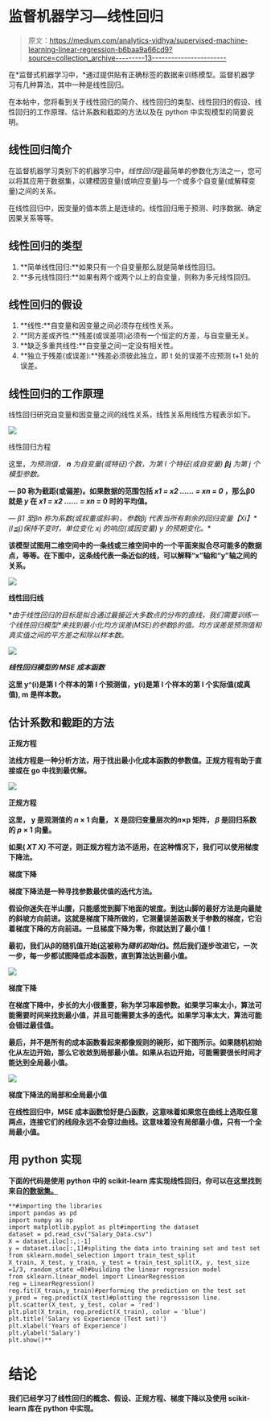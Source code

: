# 监督机器学习—线性回归

> 原文：<https://medium.com/analytics-vidhya/supervised-machine-learning-linear-regression-b6baa9a66cd9?source=collection_archive---------13----------------------->

在*监督式机器学习中，*通过提供贴有正确标签的数据来训练模型。监督机器学习有几种算法，其中一种是线性回归。

在本帖中，您将看到关于线性回归的简介、线性回归的类型、线性回归的假设、线性回归的工作原理、估计系数和截距的方法以及在 python 中实现模型的简要说明。

## **线性回归简介**

在监督机器学习类别下的机器学习中，*线性回归*是最简单的参数化方法之一，您可以将其应用于数据集，以建模因变量(或响应变量)与一个或多个自变量(或解释变量)之间的关系。

在线性回归中，因变量的值本质上是连续的。线性回归用于预测、时序数据、确定因果关系等等。

## **线性回归的类型**

1.  **简单线性回归:**如果只有一个自变量那么就是简单线性回归。
2.  **多元线性回归:**如果有两个或两个以上的自变量，则称为多元线性回归。

## **线性回归的假设**

1.  **线性:**自变量和因变量之间必须存在线性关系。
2.  **同方差或齐性:**残差(或误差项)必须有一个恒定的方差，与自变量无关。
3.  **缺乏多重共线性:**自变量之间一定没有相关性。
4.  **独立于残差(或误差):**残差必须彼此独立，即 t 处的误差不应预测 t+1 处的误差。

## **线性回归的工作原理**

线性回归研究自变量和因变量之间的线性关系，线性关系用线性方程表示如下。

![](img/d63a46e807f5223d6537ba77f570b305.png)

线性回归方程

这里，*为预测值， **n** 为自变量(或特征)个数，*为第 I 个特征(或自变量) **βj** 为第 j 个模型参数。**

**— β0 称为截距(或偏差)。如果数据的范围包括 *x1 = x2 …… = xn = 0* ，那么β0 就是 *y* 在 *x1 = x2 …… = xn* = 0 时的平均值。**

**— β1 至βn 称为系数(或权重或斜率)。参数βj 代表当所有剩余的回归变量*【Xi】*(*I*≦*j*)保持不变时，单位变化 *xj* 的响应(或因变量) *y* 的预期变化。**

**该模型试图用二维空间中的一条线或三维空间中的一个平面来拟合尽可能多的数据点，等等。在下图中，这条线代表一条近似的线，可以解释“x”轴和“y”轴之间的关系。**

**![](img/48a27da50b405b84ba8e2638264e5d09.png)**

**线性回归线**

**由于线性回归的目标是拟合通过最接近大多数点的分布的直线，我们需要训练一个线性回归模型*来找到最小化均方误差(MSE)的参数β的值。*均方误差是预测值和真实值之间的平方差之和除以样本数。**

**![](img/6ce279dce4a6bf4107cc76dcaae46d4a.png)**

***线性回归模型的 MSE 成本函数***

**这里 y^(i)是第 I 个样本的第 I 个预测值，y(i)是第 I 个样本的第 I 个实际值(或真值), m 是样本数。**

## ****估计系数和截距的方法****

****正规方程****

**法线方程是一种分析方法，用于找出最小化成本函数的参数值。正规方程有助于直接或在 go 中找到最优解。**

**![](img/89ae75b1cef4b8e01a06ee9d99db227f.png)**

**正规方程**

**这里， **y** 是观测值的 *n* × 1 向量， **X** 是回归变量层次的*n*×p 矩阵， ***β*** 是回归系数的 *p* × 1 向量。**

**如果( *XT X)* 不可逆，则正规方程方法不适用，在这种情况下，我们可以使用梯度下降法。**

****梯度下降****

**梯度下降法是一种寻找参数最优值的迭代方法。**

**假设你迷失在半山腰，只能感觉到脚下地面的坡度。到达山脚的最好方法是向最陡的斜坡方向前进。这就是梯度下降所做的，它测量误差函数关于参数的梯度，它沿着梯度下降的方向前进。一旦梯度下降为零，你就达到了最小值！**

**最初，我们从β的随机值开始(这被称为*随机初始化*)。然后我们逐步改进它，一次一步，每一步都试图降低成本函数，直到算法达到最小值。**

**![](img/866b6bd988207ce96fd2cb6565c3537f.png)**

**梯度下降**

**在梯度下降中，步长的大小很重要，称为学习率超参数。如果学习率太小，算法可能需要时间来找到最小值，并且可能需要太多的迭代。如果学习率太大，算法可能会错过最佳值。**

**最后，并不是所有的成本函数看起来都像规则的碗形，如下图所示。如果随机初始化从左边开始，那么它收敛到局部最小值。如果从右边开始，可能需要很长时间才能达到全局最小值。**

**![](img/1272a9cbf6af2775c1b1f0eaa6b6b9ce.png)**

**梯度下降法的局部和全局最小值**

**在线性回归中，MSE 成本函数恰好是凸函数，这意味着如果您在曲线上选取任意两点，连接它们的线段永远不会穿过曲线。这意味着没有局部最小值，只有一个全局最小值。**

## ****用 python 实现****

**下面的代码是使用 python 中的 scikit-learn 库实现线性回归，你可以在这里找到来自[的数据集。](https://github.com/Divyashree-eswar/Linear-Regression/blob/master/Salary_Data.csv)**

```
**#importing the libraries
import pandas as pd
import numpy as np
import matplotlib.pyplot as plt#importing the dataset
dataset = pd.read_csv("Salary_Data.csv")
X = dataset.iloc[:,:-1]
y = dataset.iloc[:,1]#spliting the data into training set and test set
from sklearn.model_selection import train_test_split
X_train, X_test, y_train, y_test = train_test_split(X, y, test_size =1/3, random_state =0)#building the linear regression model
from sklearn.linear_model import LinearRegression
reg = LinearRegression()
reg.fit(X_train,y_train)#performing the prediction on the test set 
y_pred = reg.predict(X_test)#plotting the regressison line.
plt.scatter(X_test, y_test, color = 'red')
plt.plot(X_train, reg.predict(X_train), color = 'blue')
plt.title('Salary vs Experience (Test set)')
plt.xlabel('Years of Experience')
plt.ylabel('Salary')
plt.show()**
```

# **结论**

**我们已经学习了线性回归的概念、假设、正规方程、梯度下降以及使用 scikit-learn 库在 python 中实现。**